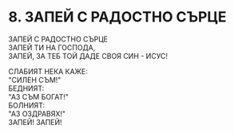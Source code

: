 # 8. ЗАПЕЙ С РАДОСТНО СЪРЦЕ  

ЗАПЕЙ С РАДОСТНО СЪРЦЕ  
ЗАПЕЙ ТИ НА ГОСПОДА,  
ЗАПЕЙ, ЗА ТЕБ ТОЙ ДАДЕ СВОЯ СИН - ИСУС!  
  
СЛАБИЯТ НЕКА КАЖЕ:  
"СИЛЕН СЪМ!"  
БЕДНИЯТ:  
"АЗ СЪМ БОГАТ!"  
БОЛНИЯТ:  
"АЗ ОЗДРАВЯХ!"  
ЗАПЕЙ! ЗАПЕЙ!  
  